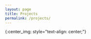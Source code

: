 ```yaml
---
layout: page
title: Projects
permalink: /projects/
---
```


{:center_img: style="text-align: center;"}
